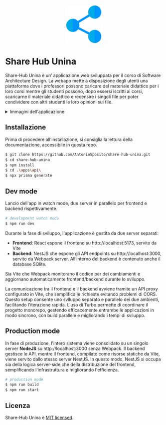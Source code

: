 <p align="center"><img src="./img/share.png" alt="Share-Hub unina logo" width="120" /></p>

# Share Hub Unina

Share-Hub Unina è un’ applicazione web sviluppata per il corso di Software Architecture Design. La webapp mette a disposizione degli utenti una piattaforma dove i professori possono caricare del materiale didattico per i loro corsi mentre gli studenti possono, dopo essersi iscritti ai corsi, scaricarne il materiale didattico e recensire i singoli file per poter condividere con altri studenti le loro opinioni sui file.

<details>
<summary>Immagini dell'applicazione</summary>

![Home page dell'applicazione](./img/homepage.png)
![Pagina di login](./img/login.png)
![Pagina dei professori](./img/professors.png)
![Pagina dei corsi](./img/courses.png)
![Pagina dei file](./img/files.png)
![Pagina delle recensioni](./img/reviews.png)

</details>

## Installazione

Prima di procedere all'installazione, si consiglia la lettura della documentazione, accessibile in questa repo.

```bash
$ git clone https://github.com/AntonioSposito/share-hub-unina.git
$ cd share-hub-unina
$ npm install
$ cd .\apps\api\
$ npx prisma generate
```

## Dev mode

Lancio dell'app in watch mode, due server in parallelo per frontend e backend rispettivamente.

```bash
# development watch mode
$ npm run dev
```

Durante la fase di sviluppo, l'applicazione è gestita da due server separati:

-   **Frontend**: React espone il frontend su http://localhost:5173, servito da Vite
-   **Backend**: NestJS che espone gli API endpoints su http://localhost:3000, servito da Webpack server. All’interno del backend è contenuto anche il database SQlite.

Sia Vite che Webpack monitorano il codice per dei cambiamenti e aggiornano automaticamente frontend/backend durante lo sviluppo.

La comunicazione tra il frontend e il backend avviene tramite un API proxy configurato in Vite, che semplifica le richieste evitando problemi di CORS. Questo setup consente uno sviluppo separato e parallelo dei due ambienti, facilitando l'iterazione rapida. L'uso di Turbo permette di coordinare il progetto monorepo, gestendo efficacemente entrambe le applicazioni in modo sincrono, con build parallele e migliorando i tempi di sviluppo.

## Production mode

In fase di produzione, l'intero sistema viene consolidato su un singolo server **NodeJS** su http://localhost:3000 senza Webpack. Il backend gestisce le API, mentre il frontend, compilato come risorse statiche da Vite, viene servito dallo stesso server NestJS. In questo modo, NestJS si occupa sia della logica server-side che della distribuzione del frontend, semplificando l'infrastruttura e migliorando l'efficienza.

```bash
# production mode
$ npm run build
$ npm run start
```

## Licenza

Share-Hub Unina è [MIT licensed](LICENSE).
